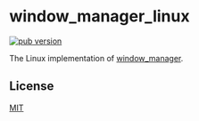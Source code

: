 # window_manager_linux

[![pub version][pub-image]][pub-url]

[pub-image]: https://img.shields.io/pub/v/window_manager_linux.svg
[pub-url]: https://pub.dev/packages/window_manager_linux

The Linux implementation of [window_manager](https://pub.dev/packages/window_manager).

## License

[MIT](./LICENSE)

